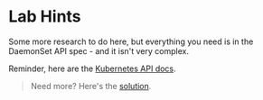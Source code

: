 # Lab Hints

Some more research to do here, but everything you need is in the DaemonSet API spec - and it isn't very complex.

Reminder, here are the [Kubernetes API docs](https://kubernetes.io/docs/reference/generated/kubernetes-api/v1.20).

> Need more? Here's the [solution](solution.md).